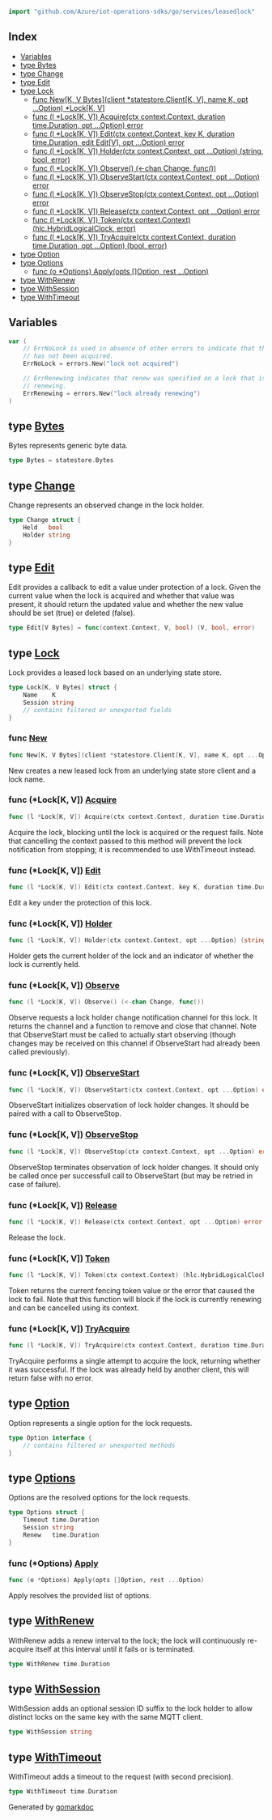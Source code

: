 <!-- Code generated by gomarkdoc. DO NOT EDIT -->

```go
import "github.com/Azure/iot-operations-sdks/go/services/leasedlock"
```

## Index

- [Variables](<#variables>)
- [type Bytes](<#Bytes>)
- [type Change](<#Change>)
- [type Edit](<#Edit>)
- [type Lock](<#Lock>)
  - [func New\[K, V Bytes\]\(client \*statestore.Client\[K, V\], name K, opt ...Option\) \*Lock\[K, V\]](<#New>)
  - [func \(l \*Lock\[K, V\]\) Acquire\(ctx context.Context, duration time.Duration, opt ...Option\) error](<#Lock[K, V].Acquire>)
  - [func \(l \*Lock\[K, V\]\) Edit\(ctx context.Context, key K, duration time.Duration, edit Edit\[V\], opt ...Option\) error](<#Lock[K, V].Edit>)
  - [func \(l \*Lock\[K, V\]\) Holder\(ctx context.Context, opt ...Option\) \(string, bool, error\)](<#Lock[K, V].Holder>)
  - [func \(l \*Lock\[K, V\]\) Observe\(\) \(\<\-chan Change, func\(\)\)](<#Lock[K, V].Observe>)
  - [func \(l \*Lock\[K, V\]\) ObserveStart\(ctx context.Context, opt ...Option\) error](<#Lock[K, V].ObserveStart>)
  - [func \(l \*Lock\[K, V\]\) ObserveStop\(ctx context.Context, opt ...Option\) error](<#Lock[K, V].ObserveStop>)
  - [func \(l \*Lock\[K, V\]\) Release\(ctx context.Context, opt ...Option\) error](<#Lock[K, V].Release>)
  - [func \(l \*Lock\[K, V\]\) Token\(ctx context.Context\) \(hlc.HybridLogicalClock, error\)](<#Lock[K, V].Token>)
  - [func \(l \*Lock\[K, V\]\) TryAcquire\(ctx context.Context, duration time.Duration, opt ...Option\) \(bool, error\)](<#Lock[K, V].TryAcquire>)
- [type Option](<#Option>)
- [type Options](<#Options>)
  - [func \(o \*Options\) Apply\(opts \[\]Option, rest ...Option\)](<#Options.Apply>)
- [type WithRenew](<#WithRenew>)
- [type WithSession](<#WithSession>)
- [type WithTimeout](<#WithTimeout>)


## Variables

<a name="ErrNoLock"></a>

```go
var (
    // ErrNoLock is used in absence of other errors to indicate that the lock
    // has not been acquired.
    ErrNoLock = errors.New("lock not acquired")

    // ErrRenewing indicates that renew was specified on a lock that is already
    // renewing.
    ErrRenewing = errors.New("lock already renewing")
)
```

<a name="Bytes"></a>
## type [Bytes](<https://github.com/Azure/iot-operations-sdks/blob/main/go/services/leasedlock/lock.go#L16>)

Bytes represents generic byte data.

```go
type Bytes = statestore.Bytes
```

<a name="Change"></a>
## type [Change](<https://github.com/Azure/iot-operations-sdks/blob/main/go/services/leasedlock/lock.go#L31-L34>)

Change represents an observed change in the lock holder.

```go
type Change struct {
    Held   bool
    Holder string
}
```

<a name="Edit"></a>
## type [Edit](<https://github.com/Azure/iot-operations-sdks/blob/main/go/services/leasedlock/edit.go#L16>)

Edit provides a callback to edit a value under protection of a lock. Given the current value when the lock is acquired and whether that value was present, it should return the updated value and whether the new value should be set \(true\) or deleted \(false\).

```go
type Edit[V Bytes] = func(context.Context, V, bool) (V, bool, error)
```

<a name="Lock"></a>
## type [Lock](<https://github.com/Azure/iot-operations-sdks/blob/main/go/services/leasedlock/lock.go#L19-L28>)

Lock provides a leased lock based on an underlying state store.

```go
type Lock[K, V Bytes] struct {
    Name    K
    Session string
    // contains filtered or unexported fields
}
```

<a name="New"></a>
### func [New](<https://github.com/Azure/iot-operations-sdks/blob/main/go/services/leasedlock/lock.go#L56-L60>)

```go
func New[K, V Bytes](client *statestore.Client[K, V], name K, opt ...Option) *Lock[K, V]
```

New creates a new leased lock from an underlying state store client and a lock name.

<a name="Lock[K, V].Acquire"></a>
### func \(\*Lock\[K, V\]\) [Acquire](<https://github.com/Azure/iot-operations-sdks/blob/main/go/services/leasedlock/lock.go#L183-L187>)

```go
func (l *Lock[K, V]) Acquire(ctx context.Context, duration time.Duration, opt ...Option) error
```

Acquire the lock, blocking until the lock is acquired or the request fails. Note that cancelling the context passed to this method will prevent the lock notification from stopping; it is recommended to use WithTimeout instead.

<a name="Lock[K, V].Edit"></a>
### func \(\*Lock\[K, V\]\) [Edit](<https://github.com/Azure/iot-operations-sdks/blob/main/go/services/leasedlock/edit.go#L19-L25>)

```go
func (l *Lock[K, V]) Edit(ctx context.Context, key K, duration time.Duration, edit Edit[V], opt ...Option) error
```

Edit a key under the protection of this lock.

<a name="Lock[K, V].Holder"></a>
### func \(\*Lock\[K, V\]\) [Holder](<https://github.com/Azure/iot-operations-sdks/blob/main/go/services/leasedlock/lock.go#L273-L276>)

```go
func (l *Lock[K, V]) Holder(ctx context.Context, opt ...Option) (string, bool, error)
```

Holder gets the current holder of the lock and an indicator of whether the lock is currently held.

<a name="Lock[K, V].Observe"></a>
### func \(\*Lock\[K, V\]\) [Observe](<https://github.com/Azure/iot-operations-sdks/blob/main/go/services/leasedlock/lock.go#L311>)

```go
func (l *Lock[K, V]) Observe() (<-chan Change, func())
```

Observe requests a lock holder change notification channel for this lock. It returns the channel and a function to remove and close that channel. Note that ObserveStart must be called to actually start observing \(though changes may be received on this channel if ObserveStart had already been called previously\).

<a name="Lock[K, V].ObserveStart"></a>
### func \(\*Lock\[K, V\]\) [ObserveStart](<https://github.com/Azure/iot-operations-sdks/blob/main/go/services/leasedlock/lock.go#L289>)

```go
func (l *Lock[K, V]) ObserveStart(ctx context.Context, opt ...Option) error
```

ObserveStart initializes observation of lock holder changes. It should be paired with a call to ObserveStop.

<a name="Lock[K, V].ObserveStop"></a>
### func \(\*Lock\[K, V\]\) [ObserveStop](<https://github.com/Azure/iot-operations-sdks/blob/main/go/services/leasedlock/lock.go#L299>)

```go
func (l *Lock[K, V]) ObserveStop(ctx context.Context, opt ...Option) error
```

ObserveStop terminates observation of lock holder changes. It should only be called once per successfull call to ObserveStart \(but may be retried in case of failure\).

<a name="Lock[K, V].Release"></a>
### func \(\*Lock\[K, V\]\) [Release](<https://github.com/Azure/iot-operations-sdks/blob/main/go/services/leasedlock/lock.go#L241-L244>)

```go
func (l *Lock[K, V]) Release(ctx context.Context, opt ...Option) error
```

Release the lock.

<a name="Lock[K, V].Token"></a>
### func \(\*Lock\[K, V\]\) [Token](<https://github.com/Azure/iot-operations-sdks/blob/main/go/services/leasedlock/lock.go#L91-L93>)

```go
func (l *Lock[K, V]) Token(ctx context.Context) (hlc.HybridLogicalClock, error)
```

Token returns the current fencing token value or the error that caused the lock to fail. Note that this function will block if the lock is currently renewing and can be cancelled using its context.

<a name="Lock[K, V].TryAcquire"></a>
### func \(\*Lock\[K, V\]\) [TryAcquire](<https://github.com/Azure/iot-operations-sdks/blob/main/go/services/leasedlock/lock.go#L105-L109>)

```go
func (l *Lock[K, V]) TryAcquire(ctx context.Context, duration time.Duration, opt ...Option) (bool, error)
```

TryAcquire performs a single attempt to acquire the lock, returning whether it was successful. If the lock was already held by another client, this will return false with no error.

<a name="Option"></a>
## type [Option](<https://github.com/Azure/iot-operations-sdks/blob/main/go/services/leasedlock/options.go#L14>)

Option represents a single option for the lock requests.

```go
type Option interface {
    // contains filtered or unexported methods
}
```

<a name="Options"></a>
## type [Options](<https://github.com/Azure/iot-operations-sdks/blob/main/go/services/leasedlock/options.go#L17-L21>)

Options are the resolved options for the lock requests.

```go
type Options struct {
    Timeout time.Duration
    Session string
    Renew   time.Duration
}
```

<a name="Options.Apply"></a>
### func \(\*Options\) [Apply](<https://github.com/Azure/iot-operations-sdks/blob/main/go/services/leasedlock/options.go#L36-L39>)

```go
func (o *Options) Apply(opts []Option, rest ...Option)
```

Apply resolves the provided list of options.

<a name="WithRenew"></a>
## type [WithRenew](<https://github.com/Azure/iot-operations-sdks/blob/main/go/services/leasedlock/options.go#L32>)

WithRenew adds a renew interval to the lock; the lock will continuously re\-acquire itself at this interval until it fails or is terminated.

```go
type WithRenew time.Duration
```

<a name="WithSession"></a>
## type [WithSession](<https://github.com/Azure/iot-operations-sdks/blob/main/go/services/leasedlock/options.go#L28>)

WithSession adds an optional session ID suffix to the lock holder to allow distinct locks on the same key with the same MQTT client.

```go
type WithSession string
```

<a name="WithTimeout"></a>
## type [WithTimeout](<https://github.com/Azure/iot-operations-sdks/blob/main/go/services/leasedlock/options.go#L24>)

WithTimeout adds a timeout to the request \(with second precision\).

```go
type WithTimeout time.Duration
```

Generated by [gomarkdoc](<https://github.com/princjef/gomarkdoc>)
